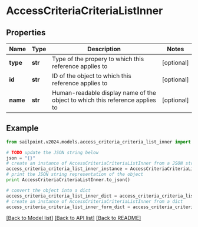 # AccessCriteriaCriteriaListInner


## Properties

Name | Type | Description | Notes
------------ | ------------- | ------------- | -------------
**type** | **str** | Type of the propery to which this reference applies to | [optional] 
**id** | **str** | ID of the object to which this reference applies to | [optional] 
**name** | **str** | Human-readable display name of the object to which this reference applies to | [optional] 

## Example

```python
from sailpoint.v2024.models.access_criteria_criteria_list_inner import AccessCriteriaCriteriaListInner

# TODO update the JSON string below
json = "{}"
# create an instance of AccessCriteriaCriteriaListInner from a JSON string
access_criteria_criteria_list_inner_instance = AccessCriteriaCriteriaListInner.from_json(json)
# print the JSON string representation of the object
print AccessCriteriaCriteriaListInner.to_json()

# convert the object into a dict
access_criteria_criteria_list_inner_dict = access_criteria_criteria_list_inner_instance.to_dict()
# create an instance of AccessCriteriaCriteriaListInner from a dict
access_criteria_criteria_list_inner_form_dict = access_criteria_criteria_list_inner.from_dict(access_criteria_criteria_list_inner_dict)
```
[[Back to Model list]](../README.md#documentation-for-models) [[Back to API list]](../README.md#documentation-for-api-endpoints) [[Back to README]](../README.md)


